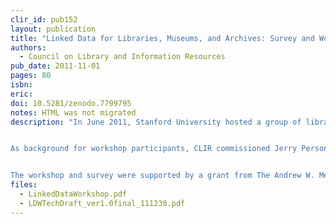```yaml
---
clir_id: pub152
layout: publication
title: "Linked Data for Libraries, Museums, and Archives: Survey and Workshop Report"
authors: 
  - Council on Library and Information Resources
pub_date: 2011-11-01
pages: 80
isbn:
eric:
doi: 10.5281/zenodo.7799795
notes: HTML was not migrated
description: "In June 2011, Stanford University hosted a group of librarians and technologists to examine issues and challenges surrounding the use of linked data for library applications. This report summarizes the activities and discussions that took place during the workshop, describes what came out of the workshop, outlines next steps identified by the participants, and provides contextual and background information, including preliminary reports and biographies of workshop participants. The workshop report was produced and edited by the participants and staff at Stanford University Libraries.


As background for workshop participants, CLIR commissioned Jerry Persons, technology analyst at Knowledge Motifs and Chief Information Architect emeritus at Stanford, to produce a survey of the linked-data landscape, and the projects and individuals associated with it. The survey focuses on the practical aspects of understanding and applying linked data practices and technologies to the metadata and content of libraries, museums, and archives. There are numerous links in the report and the survey that lead readers to many other sources and examples regarding the use of linked data methods.


The workshop and survey were supported by a grant from The Andrew W. Mellon Foundation, by CLIR, and by the Stanford University Libraries and Academic Information Resources."
files:
  - LinkedDataWorkshop.pdf
  - LDWTechDraft_ver1.0final_111230.pdf
---
```

